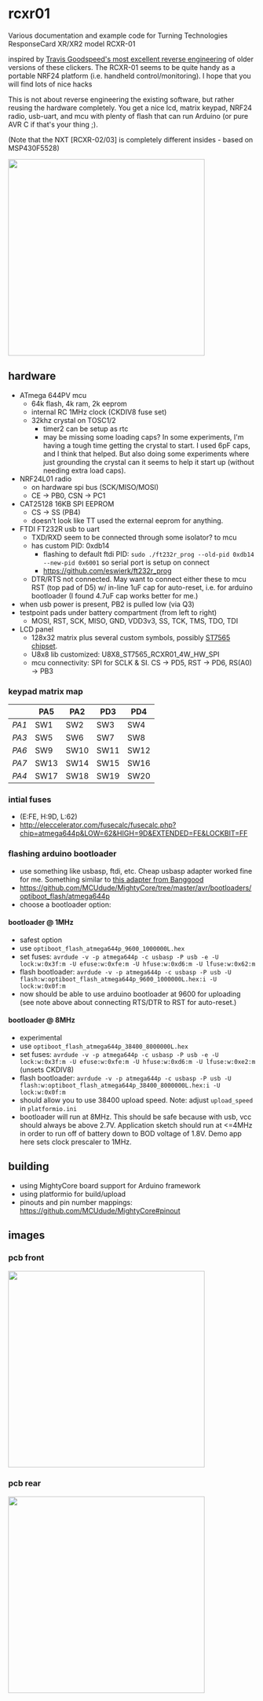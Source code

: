 # rcxr01
Various documentation and example code for Turning Technologies ResponseCard XR/XR2 model RCXR-01

inspired by [Travis Goodspeed's most excellent reverse engineering](http://travisgoodspeed.blogspot.com/2010/07/reversing-rf-clicker.html) of older versions of these clickers.
The RCXR-01 seems to be quite handy as a portable NRF24 platform (i.e. handheld control/monitoring). I hope that you will find lots of nice hacks

This is not about reverse engineering the existing software, but rather reusing the hardware completely. You get a nice lcd, matrix keypad, NRF24 radio, usb-uart, and mcu with plenty of flash that can run Arduino (or pure AVR C if that's your thing ;).

(Note that the NXT [RCXR-02/03] is completely different insides - based on MSP430F5528)

<img src="docs/rcxr_01_demo.jpg" width="400">

## hardware
* ATmega 644PV mcu
  * 64k flash, 4k ram, 2k eeprom
  * internal RC 1MHz clock (CKDIV8 fuse set)
  * 32khz crystal on TOSC1/2 
    * timer2 can be setup as rtc
    * may be missing some loading caps? In some experiments, I'm having a tough time getting the crystal to start. I used 6pF caps, and I think that helped. But also doing some experiments where just grounding the crystal can it seems to help it start up (without needing extra load caps).
* NRF24L01 radio
  * on hardware spi bus (SCK/MISO/MOSI)
  * CE -> PB0, CSN -> PC1
* CAT25128 16KB SPI EEPROM
  * CS -> SS (PB4)
  * doesn't look like TT used the external eeprom for anything.
* FTDI FT232R usb to uart
  * TXD/RXD seem to be connected through some isolator? to mcu
  * has custom PID: 0xdb14
    * flashing to default ftdi PID: `sudo ./ft232r_prog --old-pid 0xdb14 --new-pid 0x6001` so serial port is setup on connect
    * https://github.com/eswierk/ft232r_prog
  * DTR/RTS not connected. May want to connect either these to mcu RST (top pad of D5) w/ in-line 1uF cap for auto-reset, i.e. for arduino bootloader (I found 4.7uF cap works better for me.)
* when usb power is present, PB2 is pulled low (via Q3)
* testpoint pads under battery compartment (from left to right)
  * MOSI, RST, SCK, MISO, GND, VDD3v3, SS, TCK, TMS, TDO, TDI
* LCD panel
  * 128x32 matrix plus several custom symbols, possibly [ST7565 chipset](https://edeca.net/pages/the-st7565-display-controller/).  
  * U8x8 lib customized: U8X8_ST7565_RCXR01_4W_HW_SPI
  * mcu connectivity: SPI for SCLK & SI. CS -> PD5, RST -> PD6, RS(A0) -> PB3

### keypad matrix map
|       |  PA5 |  PA2 |  PD3 |  PD4 |
| ----- | ---- | ---- | ---- | ---- |
| *PA1* |  SW1 |  SW2 |  SW3 |  SW4 |
| *PA3* |  SW5 |  SW6 |  SW7 |  SW8 |
| *PA6* |  SW9 | SW10 | SW11 | SW12 |
| *PA7* | SW13 | SW14 | SW15 | SW16 |
| *PA4* | SW17 | SW18 | SW19 | SW20 |

### intial fuses
 * (E:FE, H:9D, L:62)
 * http://eleccelerator.com/fusecalc/fusecalc.php?chip=atmega644p&LOW=62&HIGH=9D&EXTENDED=FE&LOCKBIT=FF

### flashing arduino bootloader
 * use something like usbasp, ftdi, etc. Cheap usbasp adapter worked fine for me. Something similar to [this adapter from Banggood](https://www.banggood.com/USBASP-USBISP-3_3-5V-AVR-Downloader-Programmer-With-ATMEGA8-ATMEGA128-p-934425.html?p=WX0407753399201409DA)
 * https://github.com/MCUdude/MightyCore/tree/master/avr/bootloaders/optiboot_flash/atmega644p
 * choose a bootloader option:
#### bootloader @ 1MHz
  * safest option
  * use `optiboot_flash_atmega644p_9600_1000000L.hex` 
  * set fuses: `avrdude -v -p atmega644p -c usbasp -P usb -e -U lock:w:0x3f:m -U efuse:w:0xfe:m -U hfuse:w:0xd6:m -U lfuse:w:0x62:m`
  * flash bootloader: `avrdude -v -p atmega644p -c usbasp -P usb -U flash:w:optiboot_flash_atmega644p_9600_1000000L.hex:i -U lock:w:0x0f:m`
  * now should be able to use arduino bootloader at 9600 for uploading (see note above about connecting RTS/DTR to RST for auto-reset.)
#### bootloader @ 8MHz
  * experimental
  * use `optiboot_flash_atmega644p_38400_8000000L.hex`
  * set fuses: `avrdude -v -p atmega644p -c usbasp -P usb -e -U lock:w:0x3f:m -U efuse:w:0xfe:m -U hfuse:w:0xd6:m -U lfuse:w:0xe2:m` (unsets CKDIV8)
  * flash bootloader: `avrdude -v -p atmega644p -c usbasp -P usb -U flash:w:optiboot_flash_atmega644p_38400_8000000L.hex:i -U lock:w:0x0f:m`
  * should allow you to use 38400 upload speed. Note: adjust `upload_speed` in `platformio.ini`
  * bootloader will run at 8MHz. This should be safe because with usb, vcc should always be above 2.7V. Application sketch should run at <=4MHz in order to run off of battery down to BOD voltage of 1.8V. Demo app here sets clock prescaler to 1MHz.
   
## building
 * using MightyCore board support for Arduino framework
 * using platformio for build/upload
 * pinouts and pin number mappings: https://github.com/MCUdude/MightyCore#pinout

## images
### pcb front
<img src="docs/rcxr_01_front_pcb.jpg" width="400">

### pcb rear
<img src="docs/rcxr_01_rear_pcb.jpg" width="400">

